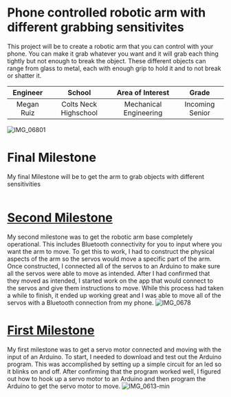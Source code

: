 ﻿# Phone controlled robotic arm with different grabbing sensitivites
This project will be to create a robotic arm that you can control with your phone. You can make it grab whatever you want and it will grab each thing tightly but not enough to break the object. These different objects can range from glass to metal, each with enough grip to hold it and to not break or shatter it. 

| **Engineer** | **School** | **Area of Interest** | **Grade** |
|:--:|:--:|:--:|:--:|
| Megan Ruiz | Colts Neck Highschool | Mechanical Engineering | Incoming Senior

![IMG_06801](https://user-images.githubusercontent.com/88210385/129093337-8092dc5e-561d-4e04-b0de-91afa7883abb.jpg)
  
# Final Milestone

My final Milestone will be to get the arm to grab objects with different sensitivities

[![]()]()

# [Second Milestone](https://youtu.be/sN2iNDrJfi4)

My second milestone was to get the robotic arm base completely operational. This includes Bluetooth connectivity for you to input where you want the arm to move. To get this to work, I had to construct the physical aspects of the arm so the servos would move a specific part of the arm. Once constructed, I connected all of the servos to an Arduino to make sure all the servos were able to move as intended. After I had confirmed that they moved as intended, I started work on the app that would connect to the servos and give them instructions to move. While this process had taken a while to finish, it ended up working great and I was able to move all of the servos with a Bluetooth connection from my phone.
![IMG_0678](https://user-images.githubusercontent.com/88210385/129072345-78cf4ad8-d7e1-463e-9453-f51ff2caac66.jpg)

# [First Milestone](https://youtu.be/TmVGl0yPiXY "First Milestone")

My first milestone was to get a servo motor connected and moving with the input of an Arduino. To start, I needed to download and test out the Arduino program. This was accomplished by setting up a simple circuit for an led so it blinks on and off. After confirming that the program worked well, I figured out how to hook up a servo motor to an Arduino and then program the Arduino to get the servo motor to move.
![IMG_0613-min](https://user-images.githubusercontent.com/88210385/127806258-513bef47-7273-4784-b655-fa580d0b1a04.png)
[![]()]()
